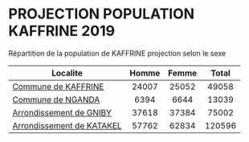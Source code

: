 # PROJECTION POPULATION KAFFRINE 2019
	
Répartition de la population de KAFFRINE projection selon le sexe
	
| Localite  | Homme | Femme | Total |
| --------- |:-----:|:-----:|:-----:|
| [Commune de KAFFRINE](KAFFRINE) | 24007 | 25052 | 49058 |
| [Commune de NGANDA](NGANDA) | 6394 | 6644 | 13039 |
| [Arrondissement de GNIBY](GNIBY) | 37618 | 37384 | 75002 |
| [Arrondissement de KATAKEL](KATAKEL) | 57762 | 62834 | 120596 |
